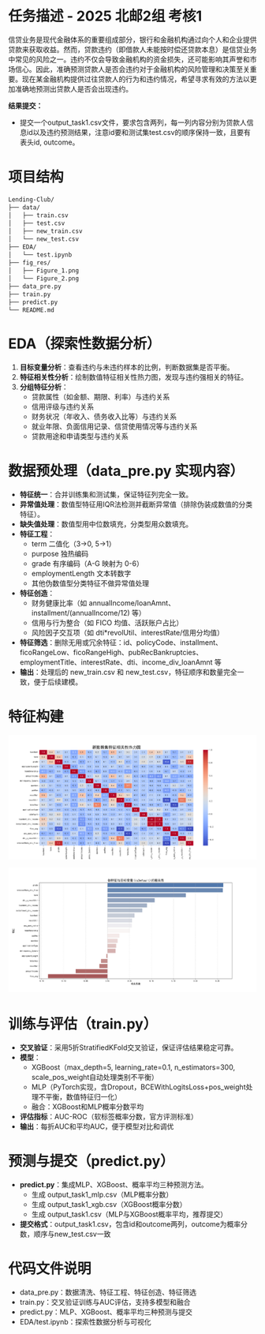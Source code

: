 # 任务描述 - 2025 北邮2组 考核1

信贷业务是现代金融体系的重要组成部分，银行和金融机构通过向个人和企业提供贷款来获取收益。然而，贷款违约（即借款人未能按时偿还贷款本息）是信贷业务中常见的风险之一。违约不仅会导致金融机构的资金损失，还可能影响其声誉和市场信心。因此，准确预测贷款人是否会违约对于金融机构的风险管理和决策至关重要。现在某金融机构提供过往贷款人的行为和违约情况，希望寻求有效的方法以更加准确地预测出贷款人是否会出现违约。

**结果提交：**
- 提交一个output_task1.csv文件，要求包含两列，每一列内容分别为贷款人信息id以及违约预测结果，注意id要和测试集test.csv的顺序保持一致，且要有表头id, outcome。

# 项目结构

```
Lending-Club/
├── data/
│   ├── train.csv
│   ├── test.csv
│   ├── new_train.csv
│   └── new_test.csv
├── EDA/
│   └── test.ipynb
├── fig_res/
│   ├── Figure_1.png
│   └── Figure_2.png
├── data_pre.py
├── train.py
├── predict.py
└── README.md
```

# EDA（探索性数据分析）

1. **目标变量分析**：查看违约与未违约样本的比例，判断数据集是否平衡。
2. **特征相关性分析**：绘制数值特征相关性热力图，发现与违约强相关的特征。
3. **分组特征分析**：
   - 贷款属性（如金额、期限、利率）与违约关系
   - 信用评级与违约关系
   - 财务状况（年收入、债务收入比等）与违约关系
   - 就业年限、负面信用记录、信贷使用情况等与违约关系
   - 贷款用途和申请类型与违约关系

# 数据预处理（data_pre.py 实现内容）

- **特征统一**：合并训练集和测试集，保证特征列完全一致。
- **异常值处理**：数值型特征用IQR法检测并截断异常值（排除伪装成数值的分类特征）。
- **缺失值处理**：数值型用中位数填充，分类型用众数填充。
- **特征工程**：
  - term 二值化（3→0, 5→1）
  - purpose 独热编码
  - grade 有序编码（A-G 映射为 0-6）
  - employmentLength 文本转数字
  - 其他伪数值型分类特征不做异常值处理
- **特征创造**：
  - 财务健康比率（如 annualIncome/loanAmnt、installment/(annualIncome/12) 等）
  - 信用与行为整合（如 FICO 均值、活跃账户占比）
  - 风险因子交互项（如 dti*revolUtil、interestRate/信用分均值）
- **特征筛选**：删除无用或冗余特征：id、policyCode、installment、ficoRangeLow、ficoRangeHigh、pubRecBankruptcies、employmentTitle、interestRate、dti、income_div_loanAmnt 等
- **输出**：处理后的 new_train.csv 和 new_test.csv，特征顺序和数量完全一致，便于后续建模。

# 特征构建

![特征相关性](fig_res/Figure_1.png)

![特征重要性](fig_res/Figure_2.png)

# 训练与评估（train.py）

- **交叉验证**：采用5折StratifiedKFold交叉验证，保证评估结果稳定可靠。
- **模型**：
  - XGBoost（max_depth=5, learning_rate=0.1, n_estimators=300, scale_pos_weight自动处理类别不平衡）
  - MLP（PyTorch实现，含Dropout，BCEWithLogitsLoss+pos_weight处理不平衡，数值特征归一化）
  - 融合：XGBoost和MLP概率分数平均
- **评估指标**：AUC-ROC（软标签概率分数，官方评测标准）
- **输出**：每折AUC和平均AUC，便于模型对比和调优

# 预测与提交（predict.py）

- **predict.py**：集成MLP、XGBoost、概率平均三种预测方法。
  - 生成 output_task1_mlp.csv（MLP概率分数）
  - 生成 output_task1_xgb.csv（XGBoost概率分数）
  - 生成 output_task1.csv（MLP与XGBoost概率平均，推荐提交）
- **提交格式**：output_task1.csv，包含id和outcome两列，outcome为概率分数，顺序与new_test.csv一致

# 代码文件说明

- data_pre.py：数据清洗、特征工程、特征创造、特征筛选
- train.py：交叉验证训练与AUC评估，支持多模型和融合
- predict.py：MLP、XGBoost、概率平均三种预测与提交
- EDA/test.ipynb：探索性数据分析与可视化



